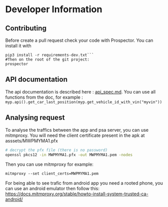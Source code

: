 # Developer Information
## Contributing

Before create a pull request check your code with Prospector.
You can install it with

```
pip3 install -r requirements-dev.txt```
#Then on the root of the git project:
prospector
```
## API documentation
The api documentation is described here : [api_spec.md](../api_spec.md).
You can use all functions from the doc, for example :
```myp.api().get_car_last_position(myp.get_vehicle_id_with_vin("myvin"))```
## Analysing request
To analyse the traffics between the app and psa server, you can use mitmproxy.
You will need the client certificate present in the apk at asssets/MWPMYMA1.pfx
```bash
# decrypt the pfx file (there is no password)
openssl pkcs12 -in MWPMYMA1.pfx -out MWPMYMA1.pem -nodes
```
Then you can use mitmproxy for example:

```
mitmproxy --set client_certs=MWPMYMA1.pem
```

For being able to see trafic from android app you need a rooted phone, you can use an android emulator then follow this:
https://docs.mitmproxy.org/stable/howto-install-system-trusted-ca-android/

